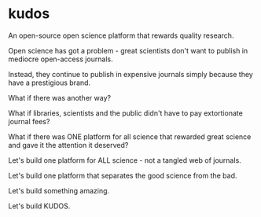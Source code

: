 # kudos
An open-source open science platform that rewards quality research.

Open science has got a problem - great scientists don't want to publish in mediocre open-access journals.

Instead, they continue to publish in expensive journals simply because they have a prestigious brand.

What if there was another way?

What if libraries, scientists and the public didn't have to pay extortionate journal fees?

What if there was ONE platform for all science that rewarded great science and gave it the attention it deserved?

Let's build one platform for ALL science - not a tangled web of journals.

Let's build one platform that separates the good science from the bad.

Let's build something amazing.

Let's build KUDOS.
